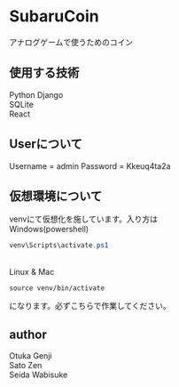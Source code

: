 # SubaruCoin
アナログゲームで使うためのコイン
## 使用する技術
Python Django
<br> SQLite
<br> React
## Userについて

Username = admin
Password = Kkeuq4ta2a

## 仮想環境について
venvにて仮想化を施しています。入り方は
<br>Windows(powershell)
```powershell
venv\Scripts\activate.ps1 
```
<br>Linux & Mac
```
source venv/bin/activate
```
になります。必ずこちらで作業してください。


## author
Otuka Genji
<br>Sato Zen
<br>Seida Wabisuke
